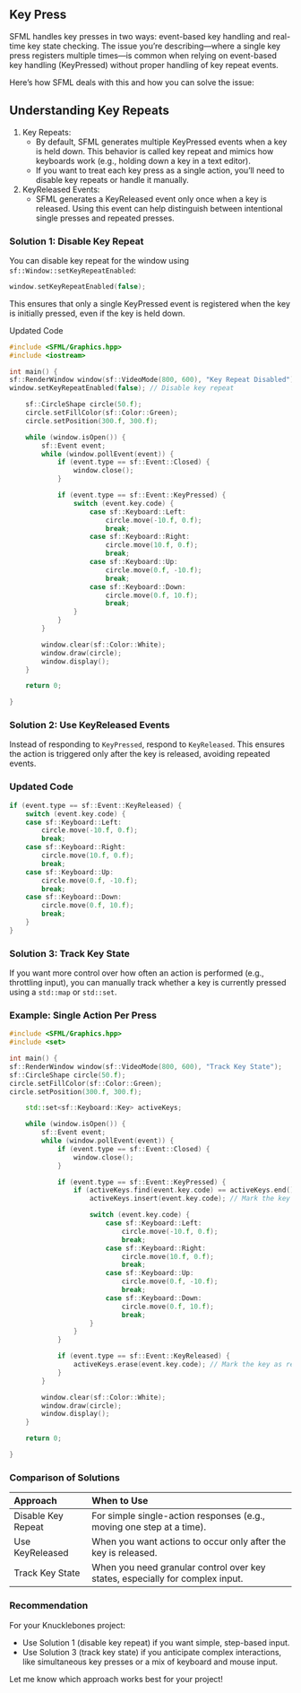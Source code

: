 ## Key Press

SFML handles key presses in two ways: event-based key handling and real-time key state checking. The issue you’re describing—where a single key press registers multiple times—is common when relying on event-based key handling (KeyPressed) without proper handling of key repeat events.

Here’s how SFML deals with this and how you can solve the issue:

## Understanding Key Repeats

1. Key Repeats:
   - By default, SFML generates multiple KeyPressed events when a key is held down. This behavior is called key repeat and mimics how keyboards work (e.g., holding down a key in a text editor).
   - If you want to treat each key press as a single action, you’ll need to disable key repeats or handle it manually.
2. KeyReleased Events:
   - SFML generates a KeyReleased event only once when a key is released. Using this event can help distinguish between intentional single presses and repeated presses.

### Solution 1: Disable Key Repeat

You can disable key repeat for the window using `sf::Window::setKeyRepeatEnabled`:

```cpp
window.setKeyRepeatEnabled(false);
```

This ensures that only a single KeyPressed event is registered when the key is initially pressed, even if the key is held down.

Updated Code

```cpp
#include <SFML/Graphics.hpp>
#include <iostream>

int main() {
sf::RenderWindow window(sf::VideoMode(800, 600), "Key Repeat Disabled");
window.setKeyRepeatEnabled(false); // Disable key repeat

    sf::CircleShape circle(50.f);
    circle.setFillColor(sf::Color::Green);
    circle.setPosition(300.f, 300.f);

    while (window.isOpen()) {
        sf::Event event;
        while (window.pollEvent(event)) {
            if (event.type == sf::Event::Closed) {
                window.close();
            }

            if (event.type == sf::Event::KeyPressed) {
                switch (event.key.code) {
                    case sf::Keyboard::Left:
                        circle.move(-10.f, 0.f);
                        break;
                    case sf::Keyboard::Right:
                        circle.move(10.f, 0.f);
                        break;
                    case sf::Keyboard::Up:
                        circle.move(0.f, -10.f);
                        break;
                    case sf::Keyboard::Down:
                        circle.move(0.f, 10.f);
                        break;
                }
            }
        }

        window.clear(sf::Color::White);
        window.draw(circle);
        window.display();
    }

    return 0;

}
```

### Solution 2: Use KeyReleased Events

Instead of responding to `KeyPressed`, respond to `KeyReleased`. This ensures the action is triggered only after the key is released, avoiding repeated events.

### Updated Code

```cpp
if (event.type == sf::Event::KeyReleased) {
    switch (event.key.code) {
    case sf::Keyboard::Left:
        circle.move(-10.f, 0.f);
        break;
    case sf::Keyboard::Right:
        circle.move(10.f, 0.f);
        break;
    case sf::Keyboard::Up:
        circle.move(0.f, -10.f);
        break;
    case sf::Keyboard::Down:
        circle.move(0.f, 10.f);
        break;
    }
}
```

### Solution 3: Track Key State

If you want more control over how often an action is performed (e.g., throttling input), you can manually track whether a key is currently pressed using a `std::map` or `std::set`.

### Example: Single Action Per Press

```cpp
#include <SFML/Graphics.hpp>
#include <set>

int main() {
sf::RenderWindow window(sf::VideoMode(800, 600), "Track Key State");
sf::CircleShape circle(50.f);
circle.setFillColor(sf::Color::Green);
circle.setPosition(300.f, 300.f);

    std::set<sf::Keyboard::Key> activeKeys;

    while (window.isOpen()) {
        sf::Event event;
        while (window.pollEvent(event)) {
            if (event.type == sf::Event::Closed) {
                window.close();
            }

            if (event.type == sf::Event::KeyPressed) {
                if (activeKeys.find(event.key.code) == activeKeys.end()) {
                    activeKeys.insert(event.key.code); // Mark the key as active

                    switch (event.key.code) {
                        case sf::Keyboard::Left:
                            circle.move(-10.f, 0.f);
                            break;
                        case sf::Keyboard::Right:
                            circle.move(10.f, 0.f);
                            break;
                        case sf::Keyboard::Up:
                            circle.move(0.f, -10.f);
                            break;
                        case sf::Keyboard::Down:
                            circle.move(0.f, 10.f);
                            break;
                    }
                }
            }

            if (event.type == sf::Event::KeyReleased) {
                activeKeys.erase(event.key.code); // Mark the key as released
            }
        }

        window.clear(sf::Color::White);
        window.draw(circle);
        window.display();
    }

    return 0;

}
```

### Comparison of Solutions

| Approach           | When to Use                                                                   |
| :----------------- | :---------------------------------------------------------------------------- |
| Disable Key Repeat | For simple single-action responses (e.g., moving one step at a time).         |
| Use KeyReleased    | When you want actions to occur only after the key is released.                |
| Track Key State    | When you need granular control over key states, especially for complex input. |

### Recommendation

For your Knucklebones project:

- Use Solution 1 (disable key repeat) if you want simple, step-based input.
- Use Solution 3 (track key state) if you anticipate complex interactions, like simultaneous key presses or a mix of keyboard and mouse input.

Let me know which approach works best for your project!
